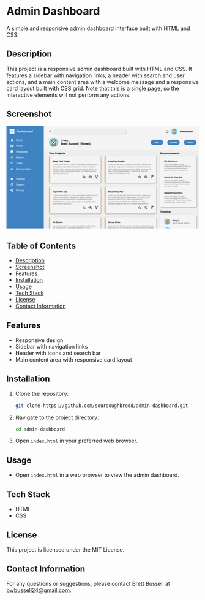 # Admin Dashboard

A simple and responsive admin dashboard interface built with HTML and CSS.

## Description

This project is a responsive admin dashboard built with HTML and CSS. It features a sidebar with navigation links, a header with search and user actions, and a main content area with a welcome message and a responsive card layout built with CSS grid. Note that this is a single page, so the interactive elements will not perform any actions.

## Screenshot

<img src="./screenshots/admin-dashboard-page.png" alt="Screenshot of the Admin Dashboard showing the sidebar with navigation links, the header with search and user info and actions, and the main content area with a card layout of projects, announcements, and trending sections." style="max-height: 400px;">

## Table of Contents

- [Description](#description)
- [Screenshot](#screenshot)
- [Features](#features)
- [Installation](#installation)
- [Usage](#usage)
- [Tech Stack](#tech-stack)
- [License](#license)
- [Contact Information](#contact-information)

## Features

- Responsive design
- Sidebar with navigation links
- Header with icons and search bar
- Main content area with responsive card layout

## Installation

1. Clone the repository:
   ```sh
   git clone https://github.com/sourdoughbredd/admin-dashboard.git
   ```
2. Navigate to the project directory:
   ```sh
   cd admin-dashboard
   ```
3. Open `index.html` in your preferred web browser.

## Usage

- Open `index.html` in a web browser to view the admin dashboard.

## Tech Stack

- HTML
- CSS

## License

This project is licensed under the MIT License.

## Contact Information

For any questions or suggestions, please contact Brett Bussell at [bwbussell24@gmail.com](mailto:bwbussell24@gmail.com).
